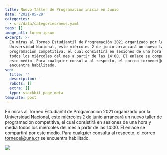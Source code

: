 ```yaml
---
title: Nuevo Taller de Programación inicia en Junio
date: '2021-05-29'
categories:
  - src/data/categories/news.yaml
tags: []
image_alt: lorem-ipsum
excerpt: >-
  En miras al Torneo Estudiantil de Programación 2021 organizado por la
  Universidad Nacional, este miércoles 2 de junio arrancará un nuevo taller de
  programación competitiva, el cual consistirá en sesiones de una hora y media
  todos los miércoles del mes a partir de las 14:00. El enlace se compartirá por
  este medio. Para cualquier consulta al respecto, el correo torneoei@una.cr se
  encuentra habilitado.
seo:
  title: ''
  description: ''
  robots: []
  extra: []
  type: stackbit_page_meta
template: post
---
```

En miras al Torneo Estudiantil de Programación 2021 organizado por la Universidad Nacional, este miércoles 2 de junio arrancará un nuevo taller de programación competitiva, el cual consistirá en sesiones de una hora y media todos los miércoles del mes a partir de las 14:00. El enlace se compartirá por este medio. Para cualquier consulta al respecto, el correo torneoei@una.cr se encuentra habilitado.

![](/\_static/app-assets/Taller%20Programaci%C3%B3n%20Junio.png)

